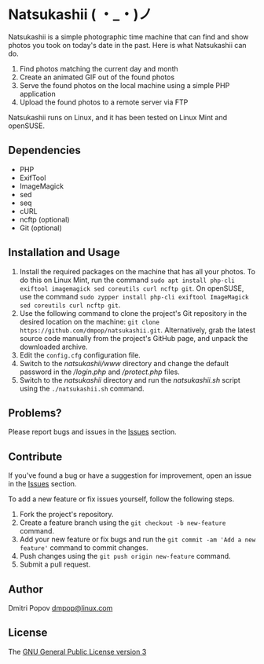 # Natsukashii ( ・_・)ノ

Natsukashii is a simple photographic time machine that can find and show photos you took on today's date in the past. Here is what Natsukashii can do.

1. Find photos matching the current day and month
2. Create an animated GIF out of the found photos
3. Serve the found photos on the local machine using a simple PHP application
4. Upload the found photos to a remote server via FTP

Natsukashii runs on Linux, and it has been tested on Linux Mint and openSUSE.

## Dependencies

- PHP
- ExifTool
- ImageMagick
- sed
- seq
- cURL
- ncftp (optional)
- Git (optional)

## Installation and Usage

1. Install the required packages on the machine that has all your photos. To do this on Linux Mint, run the command `sudo apt install php-cli exiftool imagemagick sed coreutils curl ncftp git`. On openSUSE, use the command `sudo zypper install php-cli exiftool ImageMagick sed coreutils curl ncftp git`.
2. Use the following command to clone the project's Git repository in the desired location on the machine: `git clone https://github.com/dmpop/natsukashii.git`. Alternatively, grab the latest source code manually from the project's GitHub page, and unpack the downloaded archive.
3. Edit the `config.cfg` configuration file.
4. Switch to the *natsukashii/www* directory and change the default password in the _/login.php_ and _/protect.php_ files.
5. Switch to the *natsukashii* directory and run the *natsukashii.sh* script using the `./natsukashii.sh` command.

## Problems?

Please report bugs and issues in the [Issues](https://github.com/dmpop/natsukashii/issues) section.

## Contribute

If you've found a bug or have a suggestion for improvement, open an issue in the [Issues](https://github.com/dmpop/natsukashii/issues) section.

To add a new feature or fix issues yourself, follow the following steps.

1. Fork the project's repository.
2. Create a feature branch using the `git checkout -b new-feature` command.
3. Add your new feature or fix bugs and run the `git commit -am 'Add a new feature'` command to commit changes.
4. Push changes using the `git push origin new-feature` command.
5. Submit a pull request.

## Author

Dmitri Popov [dmpop@linux.com](mailto:dmpop@linux.com)

## License

The [GNU General Public License version 3](http://www.gnu.org/licenses/gpl-3.0.en.html)

